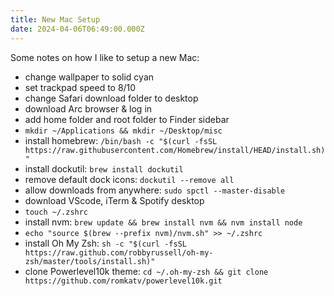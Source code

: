 ```yaml
---
title: New Mac Setup
date: 2024-04-06T06:49:00.000Z
---
```

Some notes on how I like to setup a new Mac:
- change wallpaper to solid cyan
- set trackpad speed to 8/10
- change Safari download folder to desktop
- download Arc browser & log in
- add home folder and root folder to Finder sidebar
- `mkdir ~/Applications && mkdir ~/Desktop/misc`
- install homebrew: `/bin/bash -c "$(curl -fsSL https://raw.githubusercontent.com/Homebrew/install/HEAD/install.sh)"`
- install dockutil: `brew install dockutil`
- remove default dock icons: `dockutil --remove all`
- allow downloads from anywhere: `sudo spctl --master-disable`
- download VScode, iTerm & Spotify desktop
- `touch ~/.zshrc`
- install nvm: `brew update && brew install nvm && nvm install node`
- `echo "source $(brew --prefix nvm)/nvm.sh" >> ~/.zshrc`
- install Oh My Zsh: `sh -c "$(curl -fsSL https://raw.github.com/robbyrussell/oh-my-zsh/master/tools/install.sh)"`
- clone Powerlevel10k theme: `cd ~/.oh-my-zsh && git clone https://github.com/romkatv/powerlevel10k.git`

